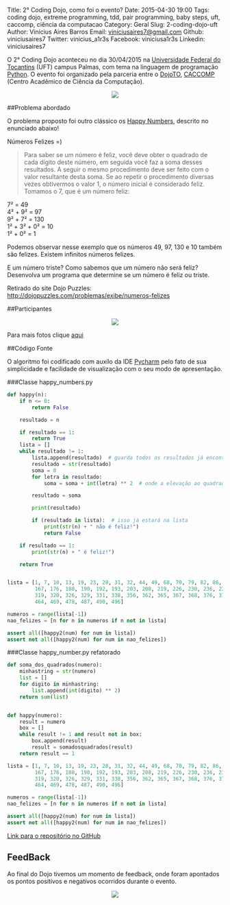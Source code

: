 Title: 2° Coding Dojo, como foi o evento?
Date: 2015-04-30 19:00
Tags: coding dojo, extreme programming, tdd, pair programming, baby steps, uft, caccomp, ciência da computacao
Category: Geral
Slug: 2-coding-dojo-uft
Author: Vinícius Aires Barros
Email:  viniciusaires7@gmail.com
Github: viniciusaires7
Twitter: vinicius_a1r3s
Facebook: viniciusa1r3s
Linkedin: viniciusaires7

O 2° Coding Dojo aconteceu no dia 30/04/2015 na <a target="_blank" href="http://www.uft.edu.br">Universidade Federal do Tocantins</a> (UFT) campus Palmas, com tema na linguagem de programação <a target="_blank" href="http://pt.wikipedia.org/wiki/Python">Python</a>.
O evento foi organizado pela parceria entre o <a target="_blank" href="http://dojoto.info">DojoTO</a>, <a target="_blank" href="https://www.facebook.com/caccompuft">CACCOMP</a> (Centro Acadêmico de Ciência da Computação).

<p align="center">
  <img src="http://dojoto.info/images/viniciusaires7/27-03-organizacao-coding-dojo.jpg"/>
</p>

##Problema abordado

O problema proposto foi outro clássico os [Happy Numbers](http://c2.com/cgi/wiki?FizzBuzzTest), descrito no enunciado abaixo!

Números Felizes  =)

> Para saber se um número é feliz, você deve obter o quadrado de cada dígito deste número, em seguida você faz a soma desses resultados. A seguir o mesmo procedimento deve ser feito com o valor resultante desta soma. Se ao repetir o procedimento diversas vezes obtivermos o valor 1, o número inicial é considerado feliz.
Tomamos o 7, que é um número feliz:

7² = 49<br/>
4² + 9² = 97<br/>
9² + 7² = 130<br/>
1² + 3² + 0² = 10<br/>
1² + 0² = 1<br/>

Podemos observar nesse exemplo que os números 49, 97, 130 e 10 também são felizes. Existem infinitos números felizes.

E um número triste? Como sabemos que um número não será feliz?
Desenvolva um programa que determine se um número é feliz ou triste.

Retirado do site Dojo Puzzles:
<a href="http://dojopuzzles.com/problemas/exibe/numeros-felizes">http://dojopuzzles.com/problemas/exibe/numeros-felizes</a>

##Participantes

<p align="center">
  <img src="http://dojoto.info/images/viniciusaires7/coding-dojo-30-04-2015.jpg"/>
</p>

Para mais fotos clique [aqui](https://goo.gl/6PNhiA)

##Código Fonte

O algoritmo foi codificado com auxílo da IDE [Pycharm](https://www.jetbrains.com/pycharm/) pelo fato de sua simplicidade e facilidade de visualização com o seu modo de apresentação.

###Classe happy_numbers.py

```python
def happy(n):
    if n <= 0:
        return False

    resultado = n

    if resultado == 1:
        return True
    lista = []
    while resultado != 1:
        lista.append(resultado)  # guarda todos os resultados já encontrados
        resultado = str(resultado)
        soma = 0
        for letra in resultado:
            soma = soma + int(letra) ** 2  # onde a elevação ao quadrado

        resultado = soma

        print(resultado)

        if (resultado in lista):  # isso já estará na lista
            print(str(n) + " não é feliz!")
            return False

    if resultado == 1:
        print(str(n) + " é feliz!")

    return True


lista = [1, 7, 10, 13, 19, 23, 28, 31, 32, 44, 49, 68, 70, 79, 82, 86, 91, 94, 97, 100, 103, 109, 129, 130, 133, 139,
         167, 176, 188, 190, 192, 193, 203, 208, 219, 226, 230, 236, 239, 262, 263, 280, 291, 293, 301, 302, 310, 313,
         319, 320, 326, 329, 331, 338, 356, 362, 365, 367, 368, 376, 379, 383, 386, 391, 392, 397, 404, 409, 440, 446,
         464, 469, 478, 487, 490, 496]

numeros = range(lista[-1])
nao_felizes = [n for n in numeros if n not in lista]

assert all([happy2(num) for num in lista])
assert not all([happy2(num) for num in nao_felizes])
```

###Classe happy_number.py refatorado

```python
def soma_dos_quadrados(numero):
    minhastring = str(numero)
    list = []
    for digito in minhastring:
        list.append(int(digito) ** 2)
    return sum(list)


def happy(numero):
    result = numero
    box = []
    while result != 1 and result not in box:
        box.append(result)
        result = somadosquadrados(result)
    return result == 1

lista = [1, 7, 10, 13, 19, 23, 28, 31, 32, 44, 49, 68, 70, 79, 82, 86, 91, 94, 97, 100, 103, 109, 129, 130, 133, 139,
         167, 176, 188, 190, 192, 193, 203, 208, 219, 226, 230, 236, 239, 262, 263, 280, 291, 293, 301, 302, 310, 313,
         319, 320, 326, 329, 331, 338, 356, 362, 365, 367, 368, 376, 379, 383, 386, 391, 392, 397, 404, 409, 440, 446,
         464, 469, 478, 487, 490, 496]

numeros = range(lista[-1])
nao_felizes = [n for n in numeros if n not in lista]

assert all([happy2(num) for num in lista])
assert not all([happy2(num) for num in nao_felizes])
```

<a href="https://github.com/dojoto/arquivos-dojos/tree/master/30_04_2015/happynumbers">Link para o repositório no GitHub</a>

FeedBack
------------

Ao final do Dojo tivemos um momento de feedback, onde foram apontados os pontos positivos e negativos ocorridos durante o evento.

<p align="center">
  <img src="http://dojoto.info/images/viniciusaires7/30-04-coding-dojo-feedback.jpg"/>
</p>
